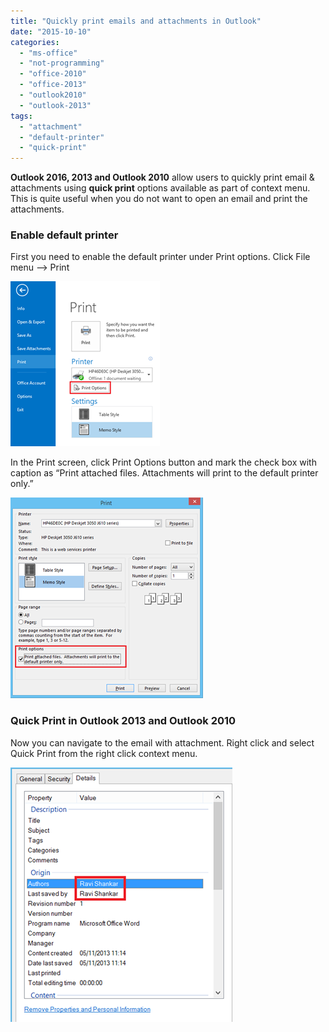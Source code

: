 ```yaml
---
title: "Quickly print emails and attachments in Outlook"
date: "2015-10-10"
categories: 
  - "ms-office"
  - "not-programming"
  - "office-2010"
  - "office-2013"
  - "outlook2010"
  - "outlook-2013"
tags: 
  - "attachment"
  - "default-printer"
  - "quick-print"
---
```


**Outlook 2016, 2013 and Outlook 2010** allow users to quickly print email & attachments using **quick print** options available as part of context menu. This is quite useful when you do not want to open an email and print the attachments.

### Enable default printer

First you need to enable the default printer under Print options. Click File menu –> Print

[![Print Options in Outlook 2013 and Outlook 2010](/assets/images/7_image_thumb.png "Print Options in Outlook 2013 and Outlook 2010")](http://blogmines.com/blog/wp-content/uploads/2015/04/image.png)

In the Print screen, click Print Options button and mark the check box with caption as “Print attached files. Attachments will print to the default printer only.”

[![Set default printer in Outlook 2010 and Outlook 2013](/assets/images/5_image_thumb1.png "Set default printer in Outlook 2010 and Outlook 2013")](http://blogmines.com/blog/wp-content/uploads/2015/04/image1.png)

### Quick Print in Outlook 2013 and Outlook 2010

Now you can navigate to the email with attachment. Right click and select Quick Print from the right click context menu.

[![Quick Print attachment in Outlook 2013 and Outlook 2010](/assets/images/2_image_thumb2.png "Quick Print attachment in Outlook 2013 and Outlook 2010")](http://blogmines.com/blog/wp-content/uploads/2015/04/image2.png)

